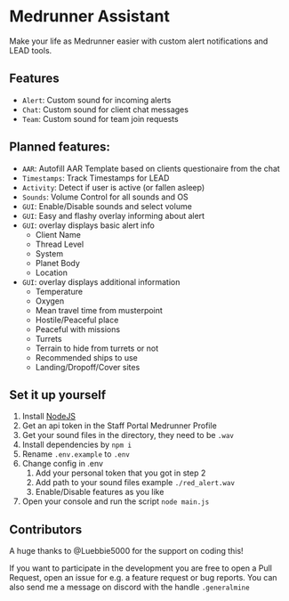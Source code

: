 # Medrunner Assistant
Make your life as Medrunner easier with custom alert notifications and LEAD tools.

## Features
- `Alert`: Custom sound for incoming alerts
- `Chat`: Custom sound for client chat messages
- `Team`: Custom sound for team join requests

## Planned features:
- `AAR`: Autofill AAR Template based on clients questionaire from the chat
- `Timestamps`: Track Timestamps for LEAD
- `Activity`: Detect if user is active (or fallen asleep)
- `Sounds`: Volume Control for all sounds and OS
- `GUI`: Enable/Disable sounds and select volume
- `GUI`: Easy and flashy overlay informing about alert
- `GUI`: overlay displays basic alert info
  - Client Name
  - Thread Level
  - System
  - Planet Body
  - Location
- `GUI`: overlay displays additional information
  - Temperature
  - Oxygen
  - Mean travel time from musterpoint
  - Hostile/Peaceful place
  - Peaceful with missions
  - Turrets
  - Terrain to hide from turrets or not
  - Recommended ships to use
  - Landing/Dropoff/Cover sites

## Set it up yourself
1. Install [NodeJS](https://nodejs.org/en/download)
2. Get an api token in the Staff Portal Medrunner Profile
3. Get your sound files in the directory, they need to be `.wav`
4. Install dependencies by `npm i`
5. Rename `.env.example` to `.env`
6. Change config in .env
   1. Add your personal token that you got in step 2
   2. Add path to your sound files example `./red_alert.wav`
   3. Enable/Disable features as you like
7. Open your console and run the script `node main.js`

## Contributors
A huge thanks to @Luebbie5000 for the support on coding this!

If you want to participate in the development you are free to open a Pull Request, open an issue for e.g. a feature request or bug reports.
You can also send me a message on discord with the handle `.generalmine`